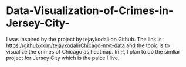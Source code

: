 # Data-Visualization-of-Crimes-in-Jersey-City-
I was inspired by the project by tejaykodali on Github. The link is https://github.com/tejaykodali/Chicago-mvt-data and the topic is to visualize the crimes of Chicago as heatmap. In R, I plan to do the simliar project for Jersey City which is the palce I live.
